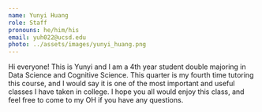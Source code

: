 ```yaml
---
name: Yunyi Huang
role: Staff
pronouns: he/him/his
email: yuh022@ucsd.edu
photo: ../assets/images/yunyi_huang.png
---
```

Hi everyone! This is Yunyi and I am a 4th year student double majoring in Data Science and Cognitive Science. This quarter is my fourth time tutoring this course, and I would say it is one of the most important and useful classes I have taken in college. I hope you all would enjoy this class, and feel free to come to my OH if you have any questions.